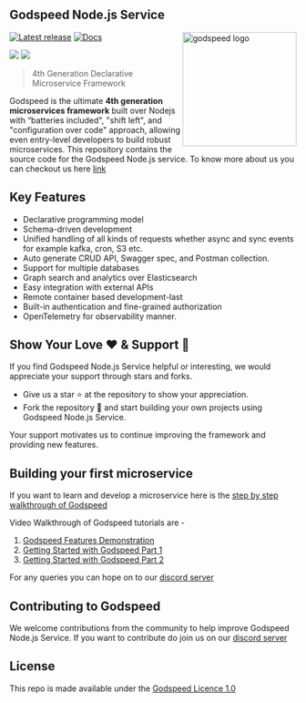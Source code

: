 ## Godspeed Node.js Service

[![Latest release](https://badgen.net/static/release/v1.0.32/blue?icon=awesome)](https://github.com/hasura/graphql-engine/releases/latest)
<a href="https://www.godspeed.systems/"><img src="https://static.wixstatic.com/media/f90422_f39401b0fbe14da482ef9c5389665b41~mv2.png/v1/crop/x_0,y_531,w_1080,h_220/fill/w_295,h_60,al_c,q_85,usm_0.66_1.00_0.01,enc_auto/Logo%20(8).png" alt="godspeed logo" align="right" width="200" ></a>
[![Docs](https://badgen.net/static/docs/v1/green)](https://docs.godspeed.systems/docs/preface)

<a href="https://discord.gg/ZGxjWAHA"><img src="https://img.shields.io/badge/chat-discord-brightgreen.svg?logo=discord&style=flat"></a>
<a href="https://www.linkedin.com/company/godspeed-systems/"><img src="https://badgen.net/static/follow/linkedin/blue"></a>

> 4th Generation Declarative Microservice Framework

Godspeed is the  ultimate **4th generation microservices framework** built over Nodejs with “batteries included", "shift left", and "configuration over code" approach, allowing even entry-level developers to build robust microservices. This repository contains the source code for the Godspeed Node.js service. To know more about us you can checkout us here [link](https://godspeed.systems)

## Key Features

* Declarative programming model
* Schema-driven development
* Unified handling of all kinds of requests whether async and sync events for example kafka, cron, S3 etc. 
* Auto generate CRUD API, Swagger spec, and Postman collection.
* Support for multiple databases
* Graph search and analytics over Elasticsearch 
* Easy integration with external APIs
* Remote container based development-last
* Built-in authentication and fine-grained authorization
* OpenTelemetry for observability manner.

## Show Your Love ❤️ & Support 🙏
If you find Godspeed Node.js Service helpful or interesting, we would appreciate your support through stars and forks.
* Give us a star ⭐️ at the repository to show your appreciation.
* Fork the repository 🍴 and start building your own projects using Godspeed Node.js Service.

Your support motivates us to continue improving the framework and providing new features.

## Building your first microservice 

If you want to learn and develop a microservice here is the [step by step walkthrough of Godspeed]( https://docs.godspeed.systems/docs/preface)

Video Walkthrough of Godspeed tutorials are -
1. [Godspeed Features Demonstration]( https://youtu.be/zCLzvoSvF7E)
2. [Getting Started with Godspeed Part 1]( https://youtu.be/eEfqTAPAVlY)
3. [Getting Started with Godspeed Part 2]( https://youtu.be/4CiOBULwkAU)

For any queries you can hope on to our [discord server]( https://discord.gg/mjBa3RvTP5)

## Contributing to Godspeed 

We welcome contributions from the community to help improve Godspeed Node.js Service. If you want to contribute do join us on our [discord server](https://discord.gg/mjBa3RvTP5)

## License

This repo is made available under the [Godspeed Licence 1.0]( https://github.com/godspeedsystems/gs-node-service/blob/master/LICENSE.md)

